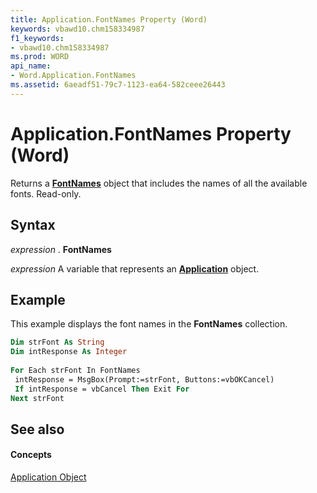 ```yaml
---
title: Application.FontNames Property (Word)
keywords: vbawd10.chm158334987
f1_keywords:
- vbawd10.chm158334987
ms.prod: WORD
api_name:
- Word.Application.FontNames
ms.assetid: 6aeadf51-79c7-1123-ea64-582ceee26443
---
```



# Application.FontNames Property (Word)

Returns a  **[FontNames](fontnames-object-word.md)** object that includes the names of all the available fonts. Read-only.


## Syntax

 _expression_ . **FontNames**

 _expression_ A variable that represents an **[Application](application-object-word.md)** object.


## Example

This example displays the font names in the  **FontNames** collection.


```vb
Dim strFont As String 
Dim intResponse As Integer 
 
For Each strFont In FontNames 
 intResponse = MsgBox(Prompt:=strFont, Buttons:=vbOKCancel) 
 If intResponse = vbCancel Then Exit For 
Next strFont
```


## See also


#### Concepts


[Application Object](application-object-word.md)

